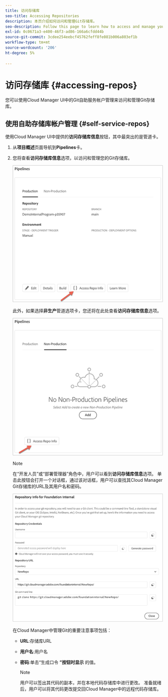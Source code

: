 ```yaml
---
title: 访问存储库
seo-title: Accessing Repositories
description: 本页介绍如何访问和管理Git存储库。
seo-description: Follow this page to learn how to access and manage your Git repository.
exl-id: 0c0671a3-e400-46f3-ad86-166a6cfdd44b
source-git-commit: 3cdee254eebcf45762feff8fe081b006a803ef1b
workflow-type: tm+mt
source-wordcount: '206'
ht-degree: 5%

---
```


# 访问存储库 {#accessing-repos}

您可以使用Cloud Manager UI中的Git自助服务帐户管理来访问和管理Git存储库。

## 使用自助存储库帐户管理 {#self-service-repos}

使用Cloud Manager UI中提供的&#x200B;**访问存储库信息**&#x200B;按钮，其中最突出的是管道卡。

1. 从&#x200B;**项目概述**&#x200B;页面导航到&#x200B;**Pipelines**&#x200B;卡。

1. 您将查看&#x200B;**访问存储库信息**&#x200B;选项，以访问和管理您的Git存储库。

   ![](/help/implementing/cloud-manager/assets/repos/access-repo1.png)

   此外，如果选择&#x200B;**非生产**&#x200B;管道选项卡，您还将在此处查看&#x200B;**访问存储库信息**&#x200B;选项。

   ![](/help/implementing/cloud-manager/assets/repos/access-repo-nonprod.png)

   >[!NOTE]
   >在“开发人员”或“部署管理器”角色中，用户可以看到&#x200B;**访问存储库信息**&#x200B;选项。 单击此按钮会打开一个对话框，通过该对话框，用户可以查找其Cloud Manager Git存储库的URL及其用户名和密码。

   ![](/help/implementing/cloud-manager/assets/repos/access-repo-create.png)

   在Cloud Manager中管理Git的重要注意事项包括：

   * **URL**:存储库URL
   * **用户名**:用户名
   * **密码**:单击“生成口令 **”按钮时显示** 的值。


      >[!NOTE]
      >用户可以签出其代码的副本，并在本地代码存储库中进行更改。 准备就绪后，用户可以将其代码更改提交回Cloud Manager中的远程代码存储库。
